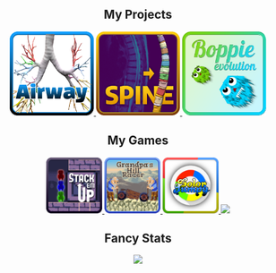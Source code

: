 <h2 align="center">My Projects</h2>

<p align="center">
  <a href="https://github.com/LiquidFun/Airway/" title="Automatic Bronchus Classification | Bachelor Thesis">
    <img src="https://github.com/LiquidFun/LiquidFun/blob/main/Airway.png" style="height:150px">
  </a>
  <a href="https://github.com/LiquidFun/Spine/" title="Spine Segmentation | Master Thesis">
    <img src="https://github.com/LiquidFun/LiquidFun/blob/main/Spine.png" style="height:150px">
  </a>
  <a href="https://github.com/LiquidFun/BoppieEvolution/" title="Boppies - evolving creature simulation with neural networks">
    <img src="https://github.com/LiquidFun/LiquidFun/blob/main/Boppies.png" style="height:150px">
  </a>
</p>

<h2 align="center">My Games</h2>

<p align="center">

  <a href="https://github.com/LiquidFun/stack-em-up" title="Stack 'em Up - Difficult Puzzle Platformer | 2 Person Team in 7 day Game-Jam">
    <img src="https://github.com/LiquidFun/LiquidFun/blob/main/StackEmUp.png" style="height:100px">
  </a>
  <a href="https://github.com/LiquidFun/GrandpasHillRacer" title="Grandpa's Hill Racer - Construct & Race | 2 Person Team in 48h Game-Jam">
    <img src="https://github.com/LiquidFun/LiquidFun/blob/main/GrandpasHillRacer.png" style="height:100px">
  </a>
  <a href="https://play.google.com/store/apps/details?id=com.brutenis.jumpy&gl=US" title="Color Jumpy - Android Puzzle Platformer | Solo Project">
    <img src="https://github.com/LiquidFun/LiquidFun/blob/main/ColorJumpy.png" style="height:100px">
  </a>
  <a href="https://github.com/LiquidFun/Maerchentrubel" title="Maerchentrubel - 2D Exploration & Puzzle Game | 3 Person Team in 48h Game-Jam">
    <img src="https://github.com/LiquidFun/LiquidFun/blob/main/Märchentrubel.png" style="height:100px">
  </a>
</p>

<h2 align="center">Fancy Stats</h2>

<p align="center">
  
  <a href="https://github.com/anuraghazra/github-readme-stats" title="Most Used Languages">
    <img src="https://github-readme-stats.vercel.app/api/top-langs/?username=LiquidFun&layout=compact&hide=lua,jupyter%20notebook,assembly&langs_count=8&theme=radical">
  </a>
  
</p>

<!--

<h2 align="center">Games</h1>

-----------------------------------------------
Biology?:
Airway | Boppies
-----------------------------------------------
Games:
Stack-em-up | Color Jumpy | Märchentrubel
-----------------------------------------------
Misc:
Traffic Simulation | vim comment banners | stegowav
-----------------------------------------------

-->
